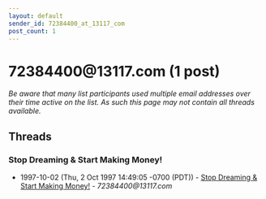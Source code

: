 ```yaml
---
layout: default
sender_id: 72384400_at_13117_com
post_count: 1
---
```


# 72384400<span>@</span>13117.com (1 post)

_Be aware that many list participants used multiple email addresses over their time active on the list. As such this page may not contain all threads available._

## Threads

### Stop Dreaming & Start Making Money!
+ 1997-10-02 (Thu, 2 Oct 1997 14:49:05 -0700 (PDT)) - [Stop Dreaming & Start Making Money!](/archive/1997/10/76fb74e546e4b91fa050034fe13cd9cab1da203335188a917691d9fa6ac4924b) - _72384400@13117.com_

